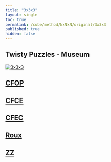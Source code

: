 ```yaml
---
title: "3x3x3"
layout: single
toc: true
permalink: /cube/method/NxNxN/original/3x3x3
published: true
hidden: false
---
```


<head>
  <base target="_blank">
</head>



## Twisty Puzzles - Museum

<a href="https://twistypuzzles.com/app/museum/museum_showitem.php?pkey=2968">
  <img alt="3x3x3" src="https://twistypuzzles.com/museum/large/02968-03.jpg">
</a>



## [CFOP](/cube/method/NxNxN/original/3x3x3/cfop)



## [CFCE](/cube/method/NxNxN/original/3x3x3/cfce)



## [CFEC](/cube/method/NxNxN/original/3x3x3/cfec)



## [Roux](/cube/method/NxNxN/original/3x3x3/roux)



## [ZZ](/cube/method/NxNxN/original/3x3x3/zz)
